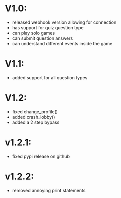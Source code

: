
# V1.0:
* released webhook version allowing for connection
* has support for quiz question type
* can play solo games
* can submit question answers
* can understand different events inside the game

# V1.1:
* added support for all question types

# V1.2:
* fixed change_profile()
* added crash_lobby()
* added a 2 step bypass

# v1.2.1:
* fixed pypi release on github

# v1.2.2:
* removed annoying print statements

